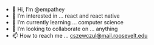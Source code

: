 - 👋 Hi, I’m @empathey
- 👀 I’m interested in ... react and react native
- 🌱 I’m currently learning ... computer science
- 💞️ I’m looking to collaborate on ... anything
- 📫 How to reach me ... cszewczul@mail.roosevelt.edu
